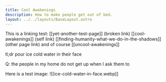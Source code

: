```yaml
---
title: Cool Awakenings
description: How to make people get out of bed.
layout: ../../layouts/BaseLayout.astro
---
```


This is a linking test: [[yet-another-test-page]] (broken link) [[cool-awakenings]] (self link) [[finding-humanity-what-we-do-in-the-shadows]] (other page link) and of course [[uncool-awakenings]]

tl;dr pour ice cold water in their face

Q: the people in my home do not get up when I ask them to

Here is a test image: ![[ice-cold-water-in-face.webp]]
